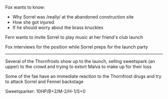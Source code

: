 Fox wants to know:
- Why Sorrel was /really/ at the abandoned construction site
- How she got injured
- If he should worry about the brass knuckles

Fern wants to invite Sorrel to play music at her friend's club launch

Fox interviews for the position while Sorrel preps for the launch party

---

Several of the Thornfrosts show up to the launch, selling sweetspark (an upper) to the crowd and trying to extort Malva to make up for their loss

Some of the fae have an immediate reaction to the Thornfrost drugs and try to attack Sorrel and Fennel backstage

Sweetsparker: 10HP/B+2/M-2/H-1/S+0
